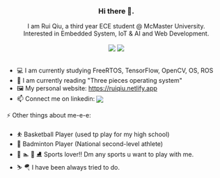 <div align="center"> 
  <h3>Hi there 👋.</h3>
  I am Rui Qiu, a third year ECE student @ McMaster University.
  <br/> Interested in Embedded System, IoT & AI and Web Development. 
  <br/>
  <br/>
</div>



<div align="center" >
  <a>
<img src="https://github-readme-stats.vercel.app/api?username=rruiqiu&theme=tokyonight&hide=contribs,issues" />
  </a>
  
  <a>
<img src="https://github-readme-stats.vercel.app/api/top-langs/?username=rruiqiu&theme=tokyonight&layout=compact&exclude_repo=FreeRTOS"/> 
  </a>
</div>

<br/>

* 💻 I am currently studying FreeRTOS, TensorFlow, OpenCV, OS, ROS
* 📖 I am currently reading "Three pieces operating system"
* 🖼️ My personal website: https://ruiqiu.netlify.app
* 📫 Connect me on linkedin: <a href="https://www.linkedin.com/in/rruiqiu/">
    <img align="center" src="https://img.shields.io/badge/LinkedIn-Profile-informational?style=social&logo=linkedin&logoColor=blue&label=/in/rui-qiu"/>

</a>


⚡️ Other things about me-e-e:
* ⛹️‍ Basketball Player (used tp play for my high school)
* 🏸 Badminton Player (National second-level athlete)
* 🏓 🏊 🏒 ⛸️ Sports lover!! Dm any sports u want to play with me.
* ⛷️ 🪂 I have been always tried to do.

